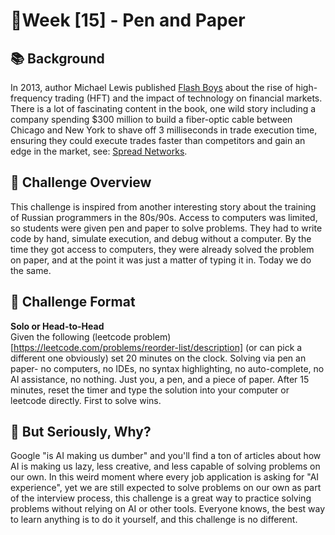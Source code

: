 # 📝Week [15] - Pen and Paper

## 📚 Background 
In 2013, author Michael Lewis published [Flash Boys](
https://www.amazon.com/Flash-Boys-Wall-Street-Revolt/dp/0393351599)
about the rise of high-frequency trading (HFT) and the impact of technology on financial markets. There is a lot of fascinating content in the book, one wild story including a company spending $300 million to build a fiber-optic cable between Chicago and New York to shave off 3 milliseconds in trade execution time, ensuring they could execute trades faster than competitors and gain an edge in the market, see: [Spread Networks](https://en.wikipedia.org/wiki/Spread_Networks). 

## 📝 Challenge Overview  
This challenge is inspired from another interesting story about the training of Russian programmers in the 80s/90s. Access to computers was limited, so students were given pen and paper to solve problems. They had to write code by hand, simulate execution, and debug without a computer. By the time they got access to computers, they were already solved the problem on paper, and at the point it was just a matter of typing it in. Today we do the same. 


## 🏁 Challenge Format  
**Solo or Head-to-Head**   
Given the following (leetcode problem)[https://leetcode.com/problems/reorder-list/description] (or can pick a different one obviously) set 20 minutes on the clock. Solving via pen an paper- no computers, no IDEs, no syntax highlighting, no auto-complete, no AI assistance, no nothing. Just you, a pen, and a piece of paper. After 15 minutes, reset the timer and type the solution into your computer or leetcode directly. First to solve wins.


## 🤔 But Seriously, Why?
Google "is AI making us dumber" and you'll find a ton of articles about how AI is making us lazy, less creative, and less capable of solving problems on our own. In this weird moment where every job application is asking for "AI experience", yet we are still expected to solve problems on our own as part of the interview process, this challenge is a great way to practice solving problems without relying on AI or other tools. Everyone knows, the best way to learn anything is to do it yourself, and this challenge is no different.

